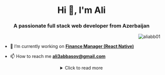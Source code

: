 <h1 align="center">Hi 👋, I'm Ali</h1>
<h3 align="center">A passionate full stack web developer from Azerbaijan</h3>

<p align="right"> <img src="https://komarev.com/ghpvc/?username=aliabb01&label=Profile%20views&color=1778F2&style=flat" alt="aliabb01" /> </p>

- 🔭 I’m currently working on [**Finance Manager (React Native)**](https://github.com/aliabb01/finance-manager-rn)

- 📫 How to reach me **ali3abbasov@gmail.com**

<details>

<summary align="center">Click to read more</summary>

<h4 align="left">Connect with me:</h4>
<p align="left">
<a href="https://stackoverflow.com/users/12312519" target="blank"><img align="center" src="https://raw.githubusercontent.com/rahuldkjain/github-profile-readme-generator/master/src/images/icons/Social/stack-overflow.svg" alt="12312519" height="30" width="40" /></a>
</p>

<h4 align="left">Languages, Frameworks and Tools:</h4>

<p>

<img width="40" height="40" src="https://raw.githubusercontent.com/devicons/devicon/9f4f5cdb393299a81125eb5127929ea7bfe42889/icons/html5/html5-original.svg" >

<img width="40" height="40" src="https://raw.githubusercontent.com/devicons/devicon/9f4f5cdb393299a81125eb5127929ea7bfe42889/icons/css3/css3-original.svg" >

<img width="40" height="40" src="https://raw.githubusercontent.com/devicons/devicon/9f4f5cdb393299a81125eb5127929ea7bfe42889/icons/bootstrap/bootstrap-plain.svg" >

<img width="40" height="40" src="https://raw.githubusercontent.com/devicons/devicon/9f4f5cdb393299a81125eb5127929ea7bfe42889/icons/javascript/javascript-original.svg" >

<img width="40" height="40" src="https://raw.githubusercontent.com/devicons/devicon/9f4f5cdb393299a81125eb5127929ea7bfe42889/icons/jquery/jquery-plain-wordmark.svg" >

<img width="40" height="40" src="https://raw.githubusercontent.com/devicons/devicon/9f4f5cdb393299a81125eb5127929ea7bfe42889/icons/react/react-original.svg" >

<img width="40" height="40" src="https://raw.githubusercontent.com/devicons/devicon/9f4f5cdb393299a81125eb5127929ea7bfe42889/icons/vuejs/vuejs-original.svg" >

<img width="40" height="40" src="https://raw.githubusercontent.com/devicons/devicon/9f4f5cdb393299a81125eb5127929ea7bfe42889/icons/nodejs/nodejs-original.svg" >

<img width="40" height="40" src="https://raw.githubusercontent.com/devicons/devicon/9f4f5cdb393299a81125eb5127929ea7bfe42889/icons/express/express-original-wordmark.svg" >

<img width="40" height="40" src="https://raw.githubusercontent.com/devicons/devicon/9f4f5cdb393299a81125eb5127929ea7bfe42889/icons/csharp/csharp-original.svg" >

<img width="40" height="40" src="https://raw.githubusercontent.com/devicons/devicon/9f4f5cdb393299a81125eb5127929ea7bfe42889/icons/java/java-original.svg" >

<img width="40" height="40" src="https://raw.githubusercontent.com/devicons/devicon/9f4f5cdb393299a81125eb5127929ea7bfe42889/icons/python/python-original.svg" >

<img width="40" height="40" src="https://raw.githubusercontent.com/devicons/devicon/9f4f5cdb393299a81125eb5127929ea7bfe42889/icons/php/php-original.svg" >

<img width="40" height="40" src="https://raw.githubusercontent.com/devicons/devicon/9f4f5cdb393299a81125eb5127929ea7bfe42889/icons/laravel/laravel-plain-wordmark.svg" >

<img width="40" height="40" src="https://raw.githubusercontent.com/devicons/devicon/9f4f5cdb393299a81125eb5127929ea7bfe42889/icons/heroku/heroku-original-wordmark.svg" >

<img width="40" height="40" src="https://raw.githubusercontent.com/devicons/devicon/9f4f5cdb393299a81125eb5127929ea7bfe42889/icons/mysql/mysql-original-wordmark.svg" >

<img width="40" height="40" src="https://raw.githubusercontent.com/devicons/devicon/9f4f5cdb393299a81125eb5127929ea7bfe42889/icons/postgresql/postgresql-original-wordmark.svg" >

<img width="40" height="40" src="https://raw.githubusercontent.com/devicons/devicon/9f4f5cdb393299a81125eb5127929ea7bfe42889/icons/mongodb/mongodb-original.svg" >

<img width="40" height="40" src="https://raw.githubusercontent.com/devicons/devicon/9f4f5cdb393299a81125eb5127929ea7bfe42889/icons/npm/npm-original-wordmark.svg" >

<img width="40" height="40" src="https://raw.githubusercontent.com/devicons/devicon/9f4f5cdb393299a81125eb5127929ea7bfe42889/icons/git/git-original.svg" >

<img width="40" height="40" src="https://raw.githubusercontent.com/devicons/devicon/9f4f5cdb393299a81125eb5127929ea7bfe42889/icons/illustrator/illustrator-plain.svg" >
  
<img width="40" height="40" src="https://raw.githubusercontent.com/devicons/devicon/9f4f5cdb393299a81125eb5127929ea7bfe42889/icons/figma/figma-original.svg" >


</p>



<details>

<summary>Github stats:</summary>
  
<br>

<div align="left">

<p><img align="center" src="https://github-readme-stats.vercel.app/api/top-langs?username=aliabb01&show_icons=true&locale=en&layout=compact&theme=algolia" alt="aliabb01" /></p>

<p>&nbsp;<img align="center" src="https://github-readme-stats.vercel.app/api?username=aliabb01&show_icons=true&locale=en&theme=algolia" alt="aliabb01" /></p>

<p><img align="center" src="https://github-readme-streak-stats.herokuapp.com/?user=aliabb01&theme=algolia" alt="aliabb01" /></p>

</div>

</details>



</details>



